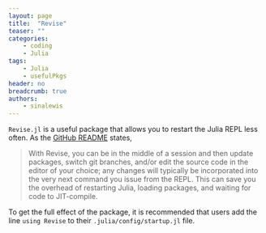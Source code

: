 ```yaml
---
layout: page
title:  "Revise"
teaser: ""
categories:
    - coding
    - Julia
tags:
    - Julia
    - usefulPkgs
header: no
breadcrumb: true
authors:
    - sinalewis
---
```


`Revise.jl` is a useful package that allows you to restart the Julia REPL less often. As the [GitHub README](https://github.com/timholy/Revise.jl) states,

> With Revise, you can be in the middle of a session and then update packages, switch git branches, and/or edit the source code in the editor of your choice; any changes will typically be incorporated into the very next command you issue from the REPL. This can save you the overhead of restarting Julia, loading packages, and waiting for code to JIT-compile.

To get the full effect of the package, it is recommended that users add the line `using Revise` to their `.julia/config/startup.jl` file. 